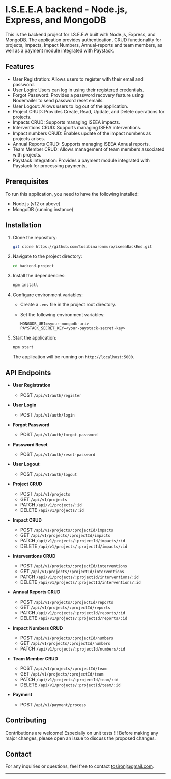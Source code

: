 # I.S.E.E.A backend - Node.js, Express, and MongoDB

This is the backend project for I.S.E.E.A built with Node.js, Express, and MongoDB. The application provides authentication, CRUD functionality for projects, impacts, Impact Numbers, Annual-reports and team members, as well as a payment module integrated with Paystack.

## Features

- User Registration: Allows users to register with their email and password.
- User Login: Users can log in using their registered credentials.
- Forgot Password: Provides a password recovery feature using Nodemailer to send password reset emails.
- User Logout: Allows users to log out of the application.
- Project CRUD: Provides Create, Read, Update, and Delete operations for projects.
- Impacts CRUD: Supports managing ISEEA impacts.
- Interventions CRUD: Supports managing ISEEA interventions.
- Impact numbers CRUD: Enables update of the impact numbers as projects arises.
- Annual Reports CRUD: Supports managing ISEEA Annual reports.
- Team Member CRUD: Allows management of team members associated with projects.
- Paystack Integration: Provides a payment module integrated with Paystack for processing payments.

## Prerequisites

To run this application, you need to have the following installed:

- Node.js (v12 or above)
- MongoDB (running instance)

## Installation

1. Clone the repository:

   ```bash
   git clone https://github.com/tosibinaronmuro/iseeaBackEnd.git
   ```

2. Navigate to the project directory:

   ```bash
   cd backend-project
   ```

3. Install the dependencies:

   ```bash
   npm install
   ```

4. Configure environment variables:

   - Create a `.env` file in the project root directory.
   - Set the following environment variables:

     ```plaintext
     MONGODB_URI=<your-mongodb-uri>
     PAYSTACK_SECRET_KEY=<your-paystack-secret-key>
     ```

5. Start the application:

   ```bash
   npm start
   ```

   The application will be running on `http://localhost:5000`.

## API Endpoints

- **User Registration**
  - POST `/api/v1/auth/register`
- **User Login**
  - POST `/api/v1/auth/login`
- **Forgot Password**
  - POST `/api/v1/auth/forgot-password`
- **Password Reset**
  - POST `/api/v1/auth/reset-password`
- **User Logout**
  - POST `/api/v1/auth/logout`
- **Project CRUD**
  - POST `/api/v1/projects`
  - GET `/api/v1/projects`
  - PATCH `/api/v1/projects/:id`
  - DELETE `/api/v1/projects/:id`
- **Impact CRUD**
  - POST `/api/v1/projects/:projectId/impacts`
  - GET `/api/v1/projects/:projectId/impacts`
  - PATCH `/api/v1/projects/:projectId/impacts/:id`
  - DELETE `/api/v1/projects/:projectId/impacts/:id`
- **Interventions CRUD**
  - POST `/api/v1/projects/:projectId/interventions`
  - GET `/api/v1/projects/:projectId/interventions`
  - PATCH `/api/v1/projects/:projectId/interventions/:id`
  - DELETE `/api/v1/projects/:projectId/interventions/:id`
- **Annual Reports CRUD**
  - POST `/api/v1/projects/:projectId/reports`
  - GET `/api/v1/projects/:projectId/reports`
  - PATCH `/api/v1/projects/:projectId/reports/:id`
  - DELETE `/api/v1/projects/:projectId/reports/:id`
- **Impact Numbers CRUD**
  - POST `/api/v1/projects/:projectId/numbers`
  - GET `/api/v1/projects/:projectId/numbers`
  - PATCH `/api/v1/projects/:projectId/numbers/:id`

- **Team Member CRUD**
  - POST `/api/v1/projects/:projectId/team`
  - GET `/api/v1/projects/:projectId/team`
  - PATCH `/api/v1/projects/:projectId/team/:id`
  - DELETE `/api/v1/projects/:projectId/team/:id`
- **Payment**
  - POST `/api/v1/payment/process`

<!-- ## Documentation

For detailed API documentation, refer to the [API Documentation](./docs/api-docs.md) file.

## License

This project is licensed under the [MIT License](./LICENSE). -->

## Contributing

Contributions are welcome! Especially on unit tests !!! Before making any major changes, please open an issue to discuss the proposed changes.

## Contact

For any inquiries or questions, feel free to contact [tosironj@gmail.com](mailto:tosironj@gmail.com).

---